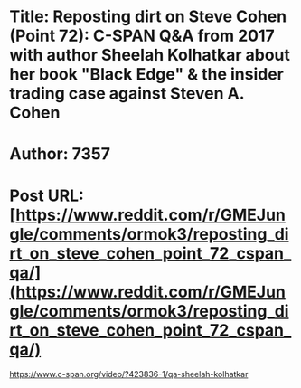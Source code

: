 # Title: Reposting dirt on Steve Cohen (Point 72): C-SPAN Q&A from 2017 with author Sheelah Kolhatkar about her book "Black Edge" & the insider trading case against Steven A. Cohen
# Author: 7357
# Post URL: [https://www.reddit.com/r/GMEJungle/comments/ormok3/reposting_dirt_on_steve_cohen_point_72_cspan_qa/](https://www.reddit.com/r/GMEJungle/comments/ormok3/reposting_dirt_on_steve_cohen_point_72_cspan_qa/)


https://www.c-span.org/video/?423836-1/qa-sheelah-kolhatkar